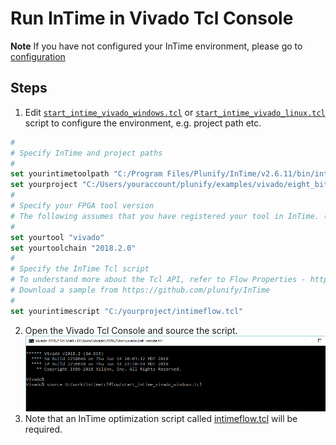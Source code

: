 # Run InTime in Vivado Tcl Console

**Note** If you have not configured your InTime environment, please go to [configuration](../intime/configuration/)

## Steps
1. Edit [`start_intime_vivado_windows.tcl`](start_intime_vivado_windows.tcl) or [`start_intime_vivado_linux.tcl`](start_intime_vivado_linux.tcl) script to configure the environment, e.g. project path etc. 

```Tcl
#
# Specify InTime and project paths
#
set yourintimetoolpath "C:/Program Files/Plunify/InTime/v2.6.11/bin/intime.exe"
set yourproject "C:/Users/youraccount/plunify/examples/vivado/eight_bit_uc_xpr/eight_bit_uc.xpr"
#
# Specify your FPGA tool version
# The following assumes that you have registered your tool in InTime. (If not, refer to https://docs.plunify.com/intime/configuration.html)
#
set yourtool "vivado"
set yourtoolchain "2018.2.0"
#
# Specify the InTime Tcl script 
# To understand more about the Tcl API, refer to Flow Properties - https://docs.plunify.com/intime/flow_properties.html
# Download a sample from https://github.com/plunify/InTime
#
set yourintimescript "C:/yourproject/intimeflow.tcl"
```


2. Open the Vivado Tcl Console and source the script.
![alt text](https://github.com/plunify/InTime/blob/master/images/VivadoTclConsole_windows.png "Vivado Tcl Console - Windows") 
3. Note that an InTime optimization script called [intimeflow.tcl](../intime/intimeflow.tcl) will be required. 

